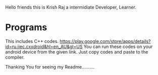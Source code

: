 Hello friends this is Krish Raj a intermidiate Developer, Learner.
# Programs
This includes C++ codes. 
https://play.google.com/store/apps/details?id=ru.iiec.cxxdroid&hl=en_AU&gl=US 
You can run these codes on your android device from the given link. Just copy codes and paste to the compiler.

Thanking You for seeing my Readme..........
